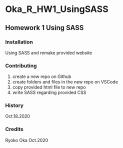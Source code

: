 # Oka_R_HW1_UsingSASS

## Homework 1 Using SASS

### Installation
Using SASS and remake provided website

### Contributing
1. create a new repo on Github
2. create folders and files in the new repo on VSCode
3. copy provided html file to new repo
4. write SASS regarding provided CSS

### History
Oct.18.2020

### Credits
Ryoko Oka Oct.2020
